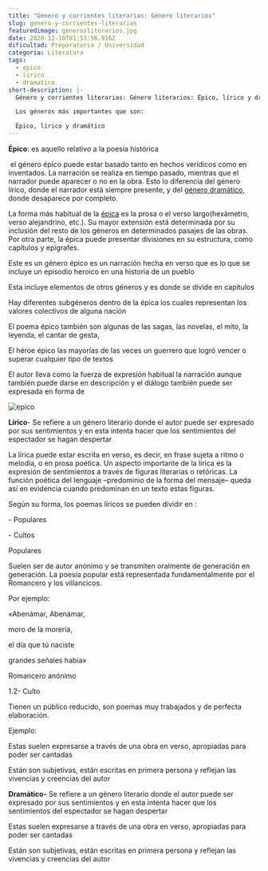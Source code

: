 ```yaml
---
title: "Género y corrientes literarias: Género literarios"
slug: genero-y-corrientes-literarias
featuredimage: generosliterarios.jpg
date: 2020-12-10T01:53:56.916Z
dificultad: Preparatoria / Universidad
categoria: Literatura
tags:
  - epico
  - lirico
  - dramatico
short-description: |-
  Género y corrientes literarias: Género literarios: Épico, lírico y dramático 

  Los géneros más importantes que son: 

  Épico, lírico y dramático
---
```

**Épico**: es aquello relativo a la poesía histórica 

 el género épico puede estar basado tanto en hechos verídicos como en inventados. La narración se realiza en tiempo pasado, mientras que el narrador puede aparecer o no en la obra. Esto lo diferencia del género lírico, donde el narrador está siempre presente, y del [género dramático](http://www.poemas-del-alma.com/blog/taller/el-genero-dramatico), donde desaparece por completo.

La forma más habitual de la [épica](http://www.poemas-del-alma.com/blog/especiales/literatura-epica) es la prosa o el verso largo(hexámetro, verso alejandrino, etc.). Su mayor extensión está determinada por su inclusión del resto de los géneros en determinados pasajes de las obras. Por otra parte, la épica puede presentar divisiones en su estructura, como capítulos y epígrafes.

Este es un género épico es un narración hecha en verso que es lo que se incluye un episodio heroico en una historia de un pueblo

Esta incluye elementos de otros géneros y es donde se divide en capítulos 

Hay diferentes subgéneros dentro de la épica los cuales representan los valores colectivos de alguna nación 

El poema épico también son algunas de las sagas, las novelas, el mito, la leyenda, el cantar de gesta,

El héroe épico las mayorías de las veces un guerrero que logró vencer o superar cualquier tipo de textos 

El autor lleva como la fuerza de expresión habitual la narración aunque también puede darse en descripción y el diálogo también puede ser expresada en forma de 

![epico](/assets/epico.jpg "epico")

**Lírico**- Se refiere a un género literario donde el autor puede ser expresado por sus sentimientos y en esta intenta hacer que los sentimientos del espectador se hagan despertar

La lírica puede estar escrita en verso, es decir, en frase sujeta a ritmo o melodía, o en prosa poética. Un aspecto importante de la lírica es la expresión de sentimientos a través de figuras literarias o retóricas. La función poética del lenguaje –predominio de la forma del mensaje– queda así en evidencia cuando predominan en un texto estas figuras.

Según su forma, los poemas líricos se pueden dividir en :



\- Populares

\- Cultos

Populares

Suelen ser de autor anónimo y se transmiten oralmente de generación en generación. La poesía popular está representada fundamentalmente por el Romancero y los villancicos.



Por ejemplo:

«Abenámar, Abenámar,

moro de la morería,

el día que tú naciste

grandes señales había»

Romancero anónimo

1.2- Culto

Tienen un público reducido, son poemas muy trabajados y de perfecta elaboración.



Ejemplo:

Estas suelen expresarse a través de una obra en verso, apropiadas para poder ser cantadas

Están son subjetivas, están escritas en primera persona y reflejan las vivencias y creencias del autor 



**Dramático-** Se refiere a un género literario donde el autor puede ser expresado por sus sentimientos y en esta intenta hacer que los sentimientos del espectador se hagan despertar

Estas suelen expresarse a través de una obra en verso, apropiadas para poder ser cantadas

Están son subjetivas, están escritas en primera persona y reflejan las vivencias y creencias del autor